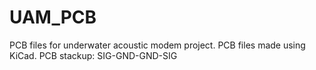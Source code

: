 # UAM_PCB
PCB files for underwater acoustic modem project. PCB files made using KiCad. PCB stackup: SIG-GND-GND-SIG
